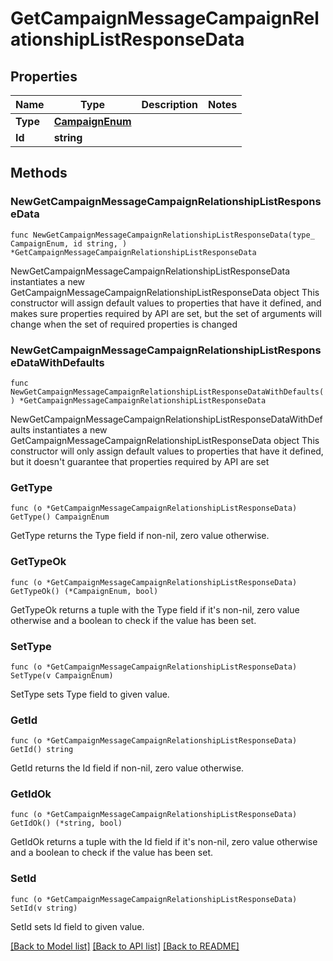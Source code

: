 # GetCampaignMessageCampaignRelationshipListResponseData

## Properties

Name | Type | Description | Notes
------------ | ------------- | ------------- | -------------
**Type** | [**CampaignEnum**](CampaignEnum.md) |  | 
**Id** | **string** |  | 

## Methods

### NewGetCampaignMessageCampaignRelationshipListResponseData

`func NewGetCampaignMessageCampaignRelationshipListResponseData(type_ CampaignEnum, id string, ) *GetCampaignMessageCampaignRelationshipListResponseData`

NewGetCampaignMessageCampaignRelationshipListResponseData instantiates a new GetCampaignMessageCampaignRelationshipListResponseData object
This constructor will assign default values to properties that have it defined,
and makes sure properties required by API are set, but the set of arguments
will change when the set of required properties is changed

### NewGetCampaignMessageCampaignRelationshipListResponseDataWithDefaults

`func NewGetCampaignMessageCampaignRelationshipListResponseDataWithDefaults() *GetCampaignMessageCampaignRelationshipListResponseData`

NewGetCampaignMessageCampaignRelationshipListResponseDataWithDefaults instantiates a new GetCampaignMessageCampaignRelationshipListResponseData object
This constructor will only assign default values to properties that have it defined,
but it doesn't guarantee that properties required by API are set

### GetType

`func (o *GetCampaignMessageCampaignRelationshipListResponseData) GetType() CampaignEnum`

GetType returns the Type field if non-nil, zero value otherwise.

### GetTypeOk

`func (o *GetCampaignMessageCampaignRelationshipListResponseData) GetTypeOk() (*CampaignEnum, bool)`

GetTypeOk returns a tuple with the Type field if it's non-nil, zero value otherwise
and a boolean to check if the value has been set.

### SetType

`func (o *GetCampaignMessageCampaignRelationshipListResponseData) SetType(v CampaignEnum)`

SetType sets Type field to given value.


### GetId

`func (o *GetCampaignMessageCampaignRelationshipListResponseData) GetId() string`

GetId returns the Id field if non-nil, zero value otherwise.

### GetIdOk

`func (o *GetCampaignMessageCampaignRelationshipListResponseData) GetIdOk() (*string, bool)`

GetIdOk returns a tuple with the Id field if it's non-nil, zero value otherwise
and a boolean to check if the value has been set.

### SetId

`func (o *GetCampaignMessageCampaignRelationshipListResponseData) SetId(v string)`

SetId sets Id field to given value.



[[Back to Model list]](../README.md#documentation-for-models) [[Back to API list]](../README.md#documentation-for-api-endpoints) [[Back to README]](../README.md)


